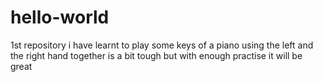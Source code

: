 # hello-world
1st repository
i have learnt to play some keys of a piano
using the left and the right hand together is a bit tough but with enough practise it will be great
